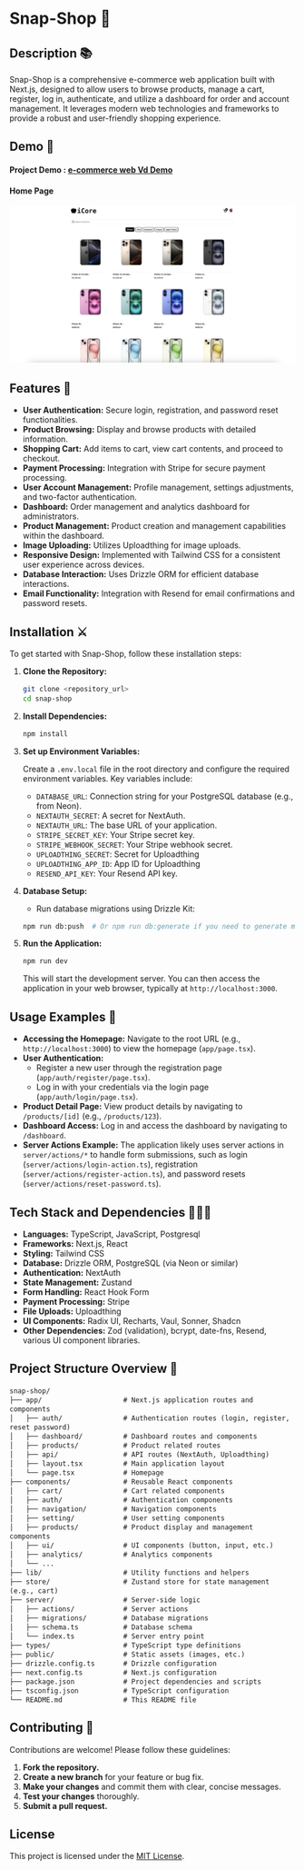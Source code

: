 # Snap-Shop 🛒

## Description 📚

Snap-Shop is a comprehensive e-commerce web application built with Next.js, designed to allow users to browse products, manage a cart, register, log in, authenticate, and utilize a dashboard for order and account management. It leverages modern web technologies and frameworks to provide a robust and user-friendly shopping experience.

## Demo 🎥

#### **Project Demo** : [e-commerce web Vd Demo](https://drive.google.com/file/d/16BOw26JqHRnalH7-1NAL09g2pWOS98IK/view?usp=sharing)

#### **Home Page**

![Snap-Shop Demo Screenshot](./public/demo.png)

## Features 👾

- **User Authentication:** Secure login, registration, and password reset functionalities.
- **Product Browsing:** Display and browse products with detailed information.
- **Shopping Cart:** Add items to cart, view cart contents, and proceed to checkout.
- **Payment Processing:** Integration with Stripe for secure payment processing.
- **User Account Management:** Profile management, settings adjustments, and two-factor authentication.
- **Dashboard:** Order management and analytics dashboard for administrators.
- **Product Management:** Product creation and management capabilities within the dashboard.
- **Image Uploading:** Utilizes Uploadthing for image uploads.
- **Responsive Design:** Implemented with Tailwind CSS for a consistent user experience across devices.
- **Database Interaction:** Uses Drizzle ORM for efficient database interactions.
- **Email Functionality:** Integration with Resend for email confirmations and password resets.

## Installation ⚔️

To get started with Snap-Shop, follow these installation steps:

1.  **Clone the Repository:**

    ```bash
    git clone <repository_url>
    cd snap-shop
    ```

2.  **Install Dependencies:**

    ```bash
    npm install
    ```

3.  **Set up Environment Variables:**

    Create a `.env.local` file in the root directory and configure the required environment variables. Key variables include:

    - `DATABASE_URL`: Connection string for your PostgreSQL database (e.g., from Neon).
    - `NEXTAUTH_SECRET`: A secret for NextAuth.
    - `NEXTAUTH_URL`: The base URL of your application.
    - `STRIPE_SECRET_KEY`: Your Stripe secret key.
    - `STRIPE_WEBHOOK_SECRET`: Your Stripe webhook secret.
    - `UPLOADTHING_SECRET`: Secret for Uploadthing
    - `UPLOADTHING_APP_ID`: App ID for Uploadthing
    - `RESEND_API_KEY`: Your Resend API key.

4.  **Database Setup:**

    - Run database migrations using Drizzle Kit:

    ```bash
    npm run db:push  # Or npm run db:generate if you need to generate migrations
    ```

5.  **Run the Application:**

    ```bash
    npm run dev
    ```

    This will start the development server. You can then access the application in your web browser, typically at `http://localhost:3000`.

## Usage Examples 🤝

- **Accessing the Homepage:** Navigate to the root URL (e.g., `http://localhost:3000`) to view the homepage (`app/page.tsx`).
- **User Authentication:**
  - Register a new user through the registration page (`app/auth/register/page.tsx`).
  - Log in with your credentials via the login page (`app/auth/login/page.tsx`).
- **Product Detail Page:** View product details by navigating to `/products/[id]` (e.g., `/products/123`).
- **Dashboard Access:** Log in and access the dashboard by navigating to `/dashboard`.
- **Server Actions Example:** The application likely uses server actions in `server/actions/*` to handle form submissions, such as login (`server/actions/login-action.ts`), registration (`server/actions/register-action.ts`), and password resets (`server/actions/reset-password.ts`).

## Tech Stack and Dependencies 🧑🏻‍🔧

- **Languages:** TypeScript, JavaScript, Postgresql
- **Frameworks:** Next.js, React
- **Styling:** Tailwind CSS
- **Database:** Drizzle ORM, PostgreSQL (via Neon or similar)
- **Authentication:** NextAuth
- **State Management:** Zustand
- **Form Handling:** React Hook Form
- **Payment Processing:** Stripe
- **File Uploads:** Uploadthing
- **UI Components:** Radix UI, Recharts, Vaul, Sonner, Shadcn
- **Other Dependencies:** Zod (validation), bcrypt, date-fns, Resend, various UI component libraries.

## Project Structure Overview 🦾

```
snap-shop/
├── app/                    # Next.js application routes and components
│   ├── auth/               # Authentication routes (login, register, reset password)
│   ├── dashboard/          # Dashboard routes and components
│   ├── products/           # Product related routes
│   ├── api/                # API routes (NextAuth, Uploadthing)
│   ├── layout.tsx          # Main application layout
│   └── page.tsx            # Homepage
├── components/             # Reusable React components
│   ├── cart/               # Cart related components
│   ├── auth/               # Authentication components
│   ├── navigation/         # Navigation components
│   ├── setting/            # User setting components
│   ├── products/           # Product display and management components
│   ├── ui/                 # UI components (button, input, etc.)
│   ├── analytics/          # Analytics components
│   └── ...
├── lib/                    # Utility functions and helpers
├── store/                  # Zustand store for state management (e.g., cart)
├── server/                 # Server-side logic
│   ├── actions/            # Server actions
│   ├── migrations/         # Database migrations
│   ├── schema.ts           # Database schema
│   └── index.ts            # Server entry point
├── types/                  # TypeScript type definitions
├── public/                 # Static assets (images, etc.)
├── drizzle.config.ts       # Drizzle configuration
├── next.config.ts          # Next.js configuration
├── package.json            # Project dependencies and scripts
├── tsconfig.json           # TypeScript configuration
└── README.md               # This README file
```

## Contributing 🤍

Contributions are welcome! Please follow these guidelines:

1.  **Fork the repository.**
2.  **Create a new branch** for your feature or bug fix.
3.  **Make your changes** and commit them with clear, concise messages.
4.  **Test your changes** thoroughly.
5.  **Submit a pull request.**

## License

This project is licensed under the [MIT License](LICENSE).
